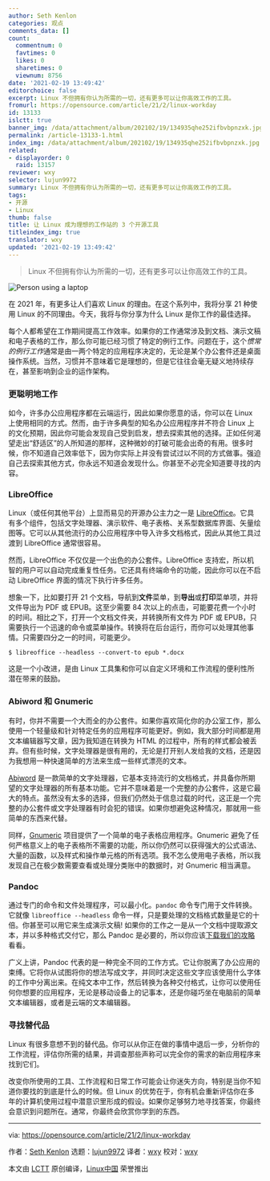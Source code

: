 ```yaml
---
author: Seth Kenlon
categories: 观点
comments_data: []
count:
  commentnum: 0
  favtimes: 0
  likes: 0
  sharetimes: 0
  viewnum: 8756
date: '2021-02-19 13:49:42'
editorchoice: false
excerpt: Linux 不但拥有你认为所需的一切，还有更多可以让你高效工作的工具。
fromurl: https://opensource.com/article/21/2/linux-workday
id: 13133
islctt: true
banner_img: /data/attachment/album/202102/19/134935qhe252ifbvbpnzxk.jpg
permalink: /article-13133-1.html
index_img: /data/attachment/album/202102/19/134935qhe252ifbvbpnzxk.jpg.thumb.jpg
related:
- displayorder: 0
  raid: 13157
reviewer: wxy
selector: lujun9972
summary: Linux 不但拥有你认为所需的一切，还有更多可以让你高效工作的工具。
tags:
- 开源
- Linux
thumb: false
title: 让 Linux 成为理想的工作站的 3 个开源工具
titleindex_img: true
translator: wxy
updated: '2021-02-19 13:49:42'
---
```



> 
> Linux 不但拥有你认为所需的一切，还有更多可以让你高效工作的工具。
> 
> 
> 


![](/data/attachment/album/202102/19/134935qhe252ifbvbpnzxk.jpg "Person using a laptop")


在 2021 年，有更多让人们喜欢 Linux 的理由。在这个系列中，我将分享 21 种使用 Linux 的不同理由。今天，我将与你分享为什么 Linux 是你工作的最佳选择。


每个人都希望在工作期间提高工作效率。如果你的工作通常涉及到文档、演示文稿和电子表格的工作，那么你可能已经习惯了特定的例行工作。问题在于，这个*惯常的例行工作*通常是由一两个特定的应用程序决定的，无论是某个办公套件还是桌面操作系统。当然，习惯并不意味着它是理想的，但是它往往会毫无疑义地持续存在，甚至影响到企业的运作架构。


### 更聪明地工作


如今，许多办公应用程序都在云端运行，因此如果你愿意的话，你可以在 Linux 上使用相同的方式。然而，由于许多典型的知名办公应用程序并不符合 Linux 上的文化预期，因此你可能会发现自己受到启发，想去探索其他的选择。正如任何渴望走出“舒适区”的人所知道的那样，这种微妙的打破可能会出奇的有用。很多时候，你不知道自己效率低下，因为你实际上并没有尝试过以不同的方式做事。强迫自己去探索其他方式，你永远不知道会发现什么。你甚至不必完全知道要寻找的内容。


### LibreOffice


Linux（或任何其他平台）上显而易见的开源办公主力之一是 [LibreOffice](http://libreoffice.org)。它具有多个组件，包括文字处理器、演示软件、电子表格、关系型数据库界面、矢量绘图等。它可以从其他流行的办公应用程序中导入许多文档格式，因此从其他工具过渡到 LibreOffice 通常很容易。


然而，LibreOffice 不仅仅是一个出色的办公套件。LibreOffice 支持宏，所以机智的用户可以自动完成重复性任务。它还具有终端命令的功能，因此你可以在不启动 LibreOffice 界面的情况下执行许多任务。


想象一下，比如要打开 21 个文档，导航到**文件**菜单，到**导出**或**打印**菜单项，并将文件导出为 PDF 或 EPUB。这至少需要 84 次以上的点击，可能要花费一个小时的时间。相比之下，打开一个文档文件夹，并转换所有文件为 PDF 或 EPUB，只需要执行一个迅速的命令或菜单操作。转换将在后台运行，而你可以处理其他事情。只需要四分之一的时间，可能更少。



```
$ libreoffice --headless --convert-to epub *.docx

```

这是一个小改进，是由 Linux 工具集和你可以自定义环境和工作流程的便利性所潜在带来的鼓励。


### Abiword 和 Gnumeric


有时，你并不需要一个大而全的办公套件。如果你喜欢简化你的办公室工作，那么使用一个轻量级和针对特定任务的应用程序可能更好。例如，我大部分时间都是用文本编辑器写文章，因为我知道在转换为 HTML 的过程中，所有的样式都会被丢弃。但有些时候，文字处理器是很有用的，无论是打开别人发给我的文档，还是因为我想用一种快速简单的方法来生成一些样式漂亮的文本。


[Abiword](https://www.abisource.com) 是一款简单的文字处理器，它基本支持流行的文档格式，并具备你所期望的文字处理器的所有基本功能。它并不意味着是一个完整的办公套件，这是它最大的特点。虽然没有太多的选择，但我们仍然处于信息过载的时代，这正是一个完整的办公套件或文字处理器有时会犯的错误。如果你想避免这种情况，那就用一些简单的东西来代替。


同样，[Gnumeric](http://www.gnumeric.org) 项目提供了一个简单的电子表格应用程序。Gnumeric 避免了任何严格意义上的电子表格所不需要的功能，所以你仍然可以获得强大的公式语法、大量的函数，以及样式和操作单元格的所有选项。我不怎么使用电子表格，所以我发现自己在极少数需要查看或处理分类账中的数据时，对 Gnumeric 相当满意。


### Pandoc


通过专门的命令和文件处理程序，可以最小化。`pandoc` 命令专门用于文件转换。它就像 `libreoffice --headless` 命令一样，只是要处理的文档格式数量是它的十倍。你甚至可以用它来生成演示文稿! 如果你的工作之一是从一个文档中提取源文本，并以多种格式交付它，那么 Pandoc 是必要的，所以你应该[下载我们的攻略](https://opensource.com/article/20/5/pandoc-cheat-sheet)看看。


广义上讲，Pandoc 代表的是一种完全不同的工作方式。它让你脱离了办公应用的束缚。它将你从试图将你的想法写成文字，并同时决定这些文字应该使用什么字体的工作中分离出来。在纯文本中工作，然后转换为各种交付格式，让你可以使用任何你想要的应用程序，无论是移动设备上的记事本，还是你碰巧坐在电脑前的简单文本编辑器，或者是云端的文本编辑器。


### 寻找替代品


Linux 有很多意想不到的替代品。你可以从你正在做的事情中退后一步，分析你的工作流程，评估你所需的结果，并调查那些声称可以完全你的需求的新应用程序来找到它们。


改变你所使用的工具、工作流程和日常工作可能会让你迷失方向，特别是当你不知道你要找的到底是什么的时候。但 Linux 的优势在于，你有机会重新评估你在多年的计算机使用过程中潜意识里形成的假设。如果你足够努力地寻找答案，你最终会意识到问题所在。通常，你最终会欣赏你学到的东西。




---


via: <https://opensource.com/article/21/2/linux-workday>


作者：[Seth Kenlon](https://opensource.com/users/seth) 选题：[lujun9972](https://github.com/lujun9972) 译者：[wxy](https://github.com/wxy) 校对：[wxy](https://github.com/wxy)


本文由 [LCTT](https://github.com/LCTT/TranslateProject) 原创编译，[Linux中国](https://linux.cn/) 荣誉推出